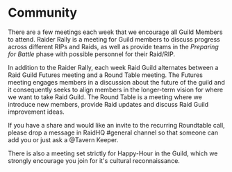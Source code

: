 # Community

There are a few meetings each week that we encourage all Guild Members to attend. Raider Rally is a meeting for Guild members to discuss progress across different RIPs and Raids, as well as provide teams in the _Preparing for Battle_ phase with possible personnel for their Raid/RIP.

In addition to the Raider Rally, each week Raid Guild alternates between a Raid Guild Futures meeting and a Round Table meeting. The Futures meeting engages members in a discussion about the future of the guild and it consequently seeks to align members in the longer-term vision for where we want to take Raid Guild. The Round Table is a meeting where we introduce new members, provide Raid updates and discuss Raid Guild improvement ideas.

If you have a share and would like an invite to the recurring Roundtable call, please drop a message in RaidHQ #general channel so that someone can add you or just ask a @Tavern Keeper.

There is also a meeting set strictly for Happy-Hour in the Guild, which we strongly encourage you join for it's cultural reconnaissance.
